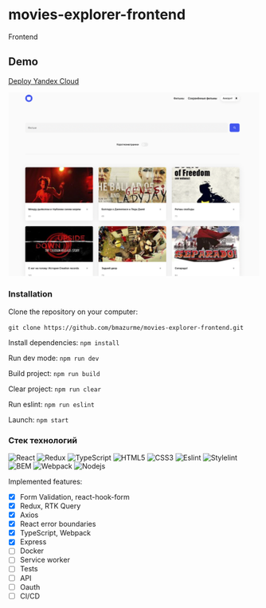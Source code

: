 # movies-explorer-frontend
Frontend

## Demo

[Deploy Yandex Cloud](https://joinus.nomoredomains.xyz/)

![Alt-текст](https://github.com/bmazurme/movies-explorer-frontend/blob/main/src/images/cover.png "demo")

### Installation
Clone the repository on your computer:

`git clone https://github.com/bmazurme/movies-explorer-frontend.git`

Install dependencies: `npm install`

Run dev mode: `npm run dev`

Build project: `npm run build`

Clear project: `npm run clear`

Run eslint: `npm run eslint`

Launch: `npm start`

### Стек технологий
![React](https://img.shields.io/badge/-React-black?style=flat-square&logo=react)
![Redux](https://img.shields.io/badge/-Redux-black?style=flat-square&logo=redux)
![TypeScript](https://img.shields.io/badge/-TypeScript-black?style=flat-square&logo=typescript)
![HTML5](https://img.shields.io/badge/-HTML5-black?style=flat-square&logo=html5&logoColor=white)
![CSS3](https://img.shields.io/badge/-CSS3-black?style=flat-square&logo=css3)
![Eslint](https://img.shields.io/badge/-Eslint-black?style=flat-square&logo=eslint)
![Stylelint](https://img.shields.io/badge/-Stylelint-black?style=flat-square&logo=stylelint)
![BEM](https://img.shields.io/badge/-BEM-black?style=flat-square&logo=bem)
![Webpack](https://img.shields.io/badge/-Webpack-black?style=flat-square&logo=webpack)
![Nodejs](https://img.shields.io/badge/-Nodejs-black?style=flat-square&logo=Node.js)


Implemented features:
- [X] Form Validation, react-hook-form
- [X] Redux, RTK Query
- [X] Axios
- [X] React error boundaries
- [X] TypeScript, Webpack
- [X] Express
- [ ] Docker
- [ ] Service worker
- [ ] Tests
- [ ] API
- [ ] Oauth
- [ ] CI/CD
